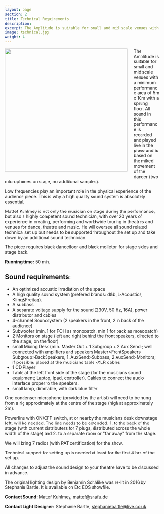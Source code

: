 ```yaml
---
layout: page
section: 2
title: Technical Requirements
description:
excerpt: The Amplitude is suitable for small and mid scale venues with a minimum performance area of 5m x 10m with a sprung floor. All sound in this performance is recorded and played live in the piece and is based on the miked movement of the dancer. <br><br> Read more...
image: technical.jpg
weight: 4
---
```

<a href="{{ site.url }}/assets/TheAmplitudeGenericLightingPlan.pdf"><img style="float: left; margin-left: 0px; margin-right: 20px; margin-bottom: 10px;" width="400px" src="../images/soundandlightplan.png"></a>
The Amplitude is suitable for small and mid scale venues with a minimum performance area of 5m x 10m with a sprung floor.
All sound in this performance is recorded and played live in the piece and is based on the miked movement of the dancer (two microphones on stage, no additional samples).

Low frequencies play an important role in the physical experience of the audience piece. This is why a high quality sound system is absolutely essential.

Mattef Kuhlmey is not only the musician on stage during the performance, but also a highly competent sound technician, with over 20 years of experience in creating, performing and worldwide touring in theatres and venues for dance, theatre and music. He will oversee all sound related technical set up but needs to be supported throughout the set up and take down by an additional sound technician.

The piece requires black dancefloor and black molleton for stage sides and stage back.

**Running time:**  50 min.


## Sound requirements:

 - An optimized acoustic irradiation of the space
 - A high quality sound system (prefered brands: d&b, L-Acoustics, Kling&Freitag).
 - A subbass
 - A separate voltage supply for the sound (230V, 50 Hz, 16A), power distributor and cables
 - 4-channel Soundsystem (2 speakers in the front, 2 in back of the audience)
 - Subwoofer (min. 1 for FOH as monopatch, min 1 for back as monopatch)
 - 2 Monitors on stage (left and right behind the front speakers, directed to the stage, on the floor)
 - small Mixing Desk (min. Master Out + 1 Subgroup + 2 Aux Send);  well connected with amplifiers and speakers Master>FrontSpeakers, Subgroup>BackSpeakers, 1. AuxSend>Subbass, 2.AuxSend>Monitors; if possible: placed at the musicians table
 -XLR cables
 - 1 CD Player
 - Table at the left front side of the stage (for the musicians sound equipment; Laptop, ipad, controller). Cables to connect the audio interface proper to the speakers.
 - small lamp, dimmable, with dark blue filter

One condenser microphone (provided by the artist) will need to be hung from a rig approximately at the centre of the stage (high at approximately 2m).

Powerline with ON/OFF switch, at or nearby the musicians desk downstage left, will be needed. The line needs to be extended: 1. to the back of the stage (with current distributers for 7 plugs, distributed across the whole width of the stage) and 2. to a separate room or "far away" from the stage.

We will bring 7 radios (with PAT certification) for the show.

Technical support for setting up is needed at least for the first 4 hrs of the set up.

All changes to adjust the sound design to your theatre have to be discussed in advance.

The original lighting design by Benjamin Schälike was re-lit in 2016 by Stephanie Bartle. It is available on Etc EOS showfile.

**Contact Sound:** Mattef Kuhlmey, <a href="mailto:mattef@snafu.de">mattef@snafu.de</a>

**Contact Light Designer:** Stephanie Bartle, <a href="mailto:stephaniebartle@live.co.uk">stephaniebartle@live.co.uk</a>
